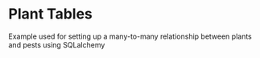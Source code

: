# Plant Tables

Example used for setting up a many-to-many relationship between plants and pests using SQLalchemy
